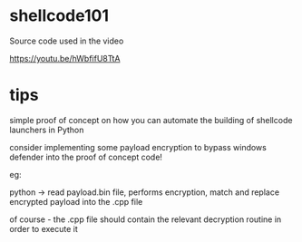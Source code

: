 # shellcode101

Source code used in the video

https://youtu.be/hWbfifU8TtA

# tips

simple proof of concept on how you can automate the building of shellcode launchers in Python

consider implementing some payload encryption to bypass windows defender into the proof of concept code!

eg: 

python -> read payload.bin file, performs encryption, match and replace encrypted payload into the .cpp file

of course - the .cpp file should contain the relevant decryption routine in order to execute it
